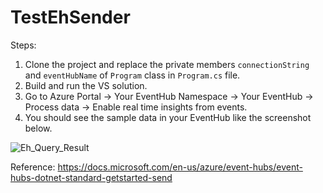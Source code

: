 # TestEhSender

Steps:
1. Clone the project and replace the private members `connectionString` and `eventHubName` of `Program` class in `Program.cs` file.
2. Build and run the VS solution.
3. Go to Azure Portal -> Your EventHub Namespace -> Your EventHub -> Process data -> Enable real time insights from events.
4. You should see the sample data in your EventHub like the screenshot below.

![Eh_Query_Result](https://user-images.githubusercontent.com/13774165/170662120-0a8fc712-443e-43a1-a917-38c3be9f3de6.jpg)

Reference: https://docs.microsoft.com/en-us/azure/event-hubs/event-hubs-dotnet-standard-getstarted-send
